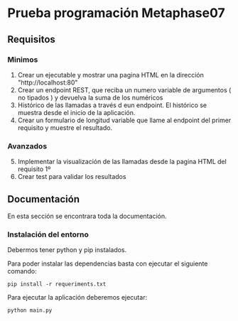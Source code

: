 # Prueba programación Metaphase07

## Requisitos 
### Minimos
1. Crear un ejecutable  y mostrar una pagina HTML en la dirección "http://localhost:80"
2. Crear un endpoint REST, que reciba un numero variable de argumentos ( no tipados ) y devuelva la suma de los numéricos
3. Histórico de las llamadas a través d eun endpoint. El histórico se muestra desde el inicio de la aplicación.
4. Crear un formulario de longitud variable que llame al endpoint del primer requisito y muestre el resultado. 

### Avanzados
5. Implementar la visualización de las llamadas desde la pagina HTML del requisito 1º
6. Crear test para validar los resultados

## Documentación

En esta sección se encontrara toda la documentación. 

### Instalación del entorno

Debermos tener python y pip instalados. 

Para poder instalar las dependencias basta con ejecutar el siguiente comando:
```
pip install -r requeriments.txt
```

Para ejecutar la aplicación deberemos ejecutar:

```
python main.py
```